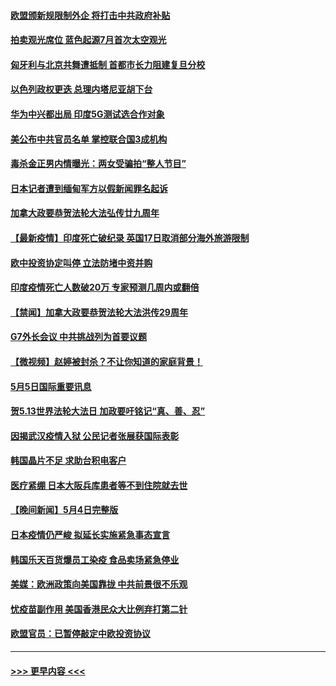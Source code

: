 #### [欧盟颁新规限制外企 将打击中共政府补贴](../pages/prog202/a103111623.md?t=05060601) 
#### [拍卖观光席位 蓝色起源7月首次太空观光](../pages/prog202/a103111625.md?t=05060601) 
#### [匈牙利与北京共舞遭抵制 首都市长力阻建复旦分校](../pages/prog202/a103111584.md?t=05060601) 
#### [以色列政权更迭 总理内塔尼亚胡下台](../pages/prog202/a103111621.md?t=05060601) 
#### [华为中兴都出局 印度5G测试选合作对象](../pages/prog202/a103111599.md?t=05060601) 
#### [美公布中共官员名单 掌控联合国3成机构](../pages/prog202/a103111472.md?t=05060601) 
#### [毒杀金正男内情曝光：两女受骗拍“整人节目”](../pages/prog202/a103111548.md?t=05060601) 
#### [日本记者遭到缅甸军方以假新闻罪名起诉](../pages/prog202/a103111559.md?t=05060601) 
#### [加拿大政要恭贺法轮大法弘传廿九周年](../pages/prog202/a103111441.md?t=05060601) 
#### [【最新疫情】印度死亡破纪录 英国17日取消部分海外旅游限制](../pages/prog202/a103111432.md?t=05060601) 
#### [欧中投资协定叫停 立法防堵中资并购](../pages/prog202/a103111424.md?t=05060601) 
#### [印度疫情死亡人数破20万 专家预测几周内或翻倍](../pages/prog202/a103111325.md?t=05060601) 
#### [【禁闻】加拿大政要恭贺法轮大法洪传29周年](../pages/prog202/a103111416.md?t=05060601) 
#### [G7外长会议 中共挑战列为首要议题](../pages/prog202/a103111396.md?t=05060601) 
#### [【微视频】赵婷被封杀？不让你知道的家庭背景！](../pages/prog202/a103111392.md?t=05060601) 
#### [5月5日国际重要讯息](../pages/prog202/a103111340.md?t=05060601) 
#### [贺5.13世界法轮大法日 加政要吁铭记“真、善、忍”](../pages/prog202/a103111237.md?t=05060601) 
#### [因揭武汉疫情入狱 公民记者张展获国际表彰](../pages/prog202/a103111109.md?t=05060601) 
#### [韩国晶片不足 求助台积电客户](../pages/prog202/a103111106.md?t=05060601) 
#### [医疗紧绷 日本大阪兵库患者等不到住院就去世](../pages/prog202/a103111021.md?t=05060601) 
#### [【晚间新闻】5月4日完整版](../pages/prog202/a103110945.md?t=05060601) 
#### [日本疫情仍严峻 拟延长实施紧急事态宣言](../pages/prog202/a103110952.md?t=05060601) 
#### [韩国乐天百货爆员工染疫 食品卖场紧急停业](../pages/prog202/a103110941.md?t=05060601) 
#### [美媒：欧洲政策向美国靠拢 中共前景很不乐观](../pages/prog202/a103110503.md?t=05060601) 
#### [忧疫苗副作用 美国香港民众大比例弃打第二针](../pages/prog202/a103110801.md?t=05060601) 
#### [欧盟官员：已暂停敲定中欧投资协议](../pages/prog202/a103110812.md?t=05060601) 

----
#### [ >>> 更早内容 <<< ](../indexes/prog202-earlier.md)

